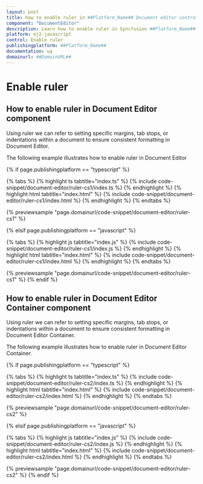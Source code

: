 ```yaml
---
layout: post
title: how to enable ruler in ##Platform_Name## Document editor control | Syncfusion
component: "DocumentEditor"
description: Learn how to enable ruler in Syncfusion ##Platform_Name## Document editor control of Syncfusion Essential JS 2 and more.
platform: ej2-javascript
control: Enable ruler 
publishingplatform: ##Platform_Name##
documentation: ug
domainurl: ##DomainURL##
---
```


# Enable ruler

## How to enable ruler in Document Editor component

Using ruler we can refer to setting specific margins, tab stops, or indentations within a document to ensure consistent formatting in Document Editor.

The following example illustrates how to enable ruler in Document Editor

{% if page.publishingplatform == "typescript" %}

{% tabs %}
{% highlight ts tabtitle="index.ts" %}
{% include code-snippet/document-editor/ruler-cs1/index.ts %}
{% endhighlight %}
{% highlight html tabtitle="index.html" %}
{% include code-snippet/document-editor/ruler-cs1/index.html %}
{% endhighlight %}
{% endtabs %}
        
{% previewsample "page.domainurl/code-snippet/document-editor/ruler-cs1" %}

{% elsif page.publishingplatform == "javascript" %}

{% tabs %}
{% highlight js tabtitle="index.js" %}
{% include code-snippet/document-editor/ruler-cs1/index.js %}
{% endhighlight %}
{% highlight html tabtitle="index.html" %}
{% include code-snippet/document-editor/ruler-cs1/index.html %}
{% endhighlight %}
{% endtabs %}

{% previewsample "page.domainurl/code-snippet/document-editor/ruler-cs1" %}
{% endif %}

## How to enable ruler in Document Editor Container component

Using ruler we can refer to setting specific margins, tab stops, or indentations within a document to ensure consistent formatting in Document Editor Container.

The following example illustrates how to enable ruler in Document Editor Container.

{% if page.publishingplatform == "typescript" %}

{% tabs %}
{% highlight ts tabtitle="index.ts" %}
{% include code-snippet/document-editor/ruler-cs2/index.ts %}
{% endhighlight %}
{% highlight html tabtitle="index.html" %}
{% include code-snippet/document-editor/ruler-cs2/index.html %}
{% endhighlight %}
{% endtabs %}
        
{% previewsample "page.domainurl/code-snippet/document-editor/ruler-cs2" %}

{% elsif page.publishingplatform == "javascript" %}

{% tabs %}
{% highlight js tabtitle="index.js" %}
{% include code-snippet/document-editor/ruler-cs2/index.js %}
{% endhighlight %}
{% highlight html tabtitle="index.html" %}
{% include code-snippet/document-editor/ruler-cs2/index.html %}
{% endhighlight %}
{% endtabs %}

{% previewsample "page.domainurl/code-snippet/document-editor/ruler-cs2" %}
{% endif %}